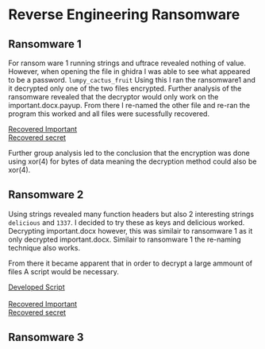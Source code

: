 # Reverse Engineering Ransomware

## Ransomware 1 

For ransom ware 1 running strings and uftrace revealed nothing of value. However, when opening the file in ghidra I was able to see what appeared to be a password. ``` lumpy_cactus_fruit ``` Using this I ran the ransomware1 and it decrypted only one of the two files encrypted. Further analysis of the ransomware revealed that the decryptor would only work on the important.docx.payup. From there I re-named the other file and re-ran the program this worked and all files were sucessfully recovered. 

[Recovered Important]() \
[Recovered secret]()

Further group analysis led to the conclusion that the encryption was done using xor(4) for bytes of data meaning the decryption method could also be xor(4). 

## Ransomware 2

Using strings revealed many function headers but also 2 interesting strings ```delicious``` and ```1337```. I decided to try these as keys and delicious worked. Decrypting important.docx however, this was similair to ransomware 1 as it only decrypted important.docx. Similair to ransomware 1 the re-naming technique also works.

From there it became apparent that in order to decrypt a large ammount of files A script would be necessary.

[Developed Script]() \
\
[Recovered Important]()\
[Recovered secret]()

## Ransomware 3
